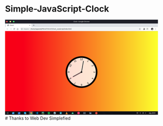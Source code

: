 # Simple-JavaScript-Clock
<img src="Captura de tela de 2019-09-16 20-01-41.png">
</br>
# Thanks to Web Dev Simplefied
